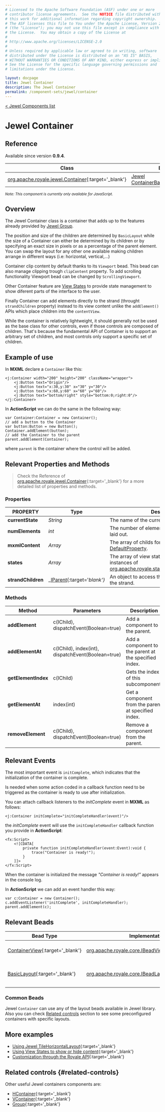 ```yaml
---
# Licensed to the Apache Software Foundation (ASF) under one or more
# contributor license agreements.  See the NOTICE file distributed with
# this work for additional information regarding copyright ownership.
# The ASF licenses this file to You under the Apache License, Version 2.0
# (the "License"); you may not use this file except in compliance with
# the License.  You may obtain a copy of the License at
# 
# http://www.apache.org/licenses/LICENSE-2.0
# 
# Unless required by applicable law or agreed to in writing, software
# distributed under the License is distributed on an "AS IS" BASIS,
# WITHOUT WARRANTIES OR CONDITIONS OF ANY KIND, either express or implied.
# See the License for the specific language governing permissions and
# limitations under the License.

layout: docpage
title: Jewel Container
description: The Jewel Container
permalink: /component-sets/jewel/container
---
```

[< Jewel Components list](component-sets/jewel)

# Jewel Container


## Reference

Available since version __0.9.4__.

| Class                 	    | Extends                           | Implements	                    |
|------------------------------	|----------------------------------	|---------------------------------  |
| [org.apache.royale.jewel.Container](https://royale.apache.org/asdoc/index.html#!org.apache.royale.jewel/Container){:target='_blank'} | [Jewel ContainerBase](https://royale.apache.org/asdoc/index.html#!org.apache.royale.jewel.supportClasses.group/ContainerBase){:target='_blank'} | [org.apache.royale.core.IMXMLDocument](https://royale.apache.org/asdoc/index.html#!org.apache.royale.core/IMXMLDocument){:target='_blank'} 	|

<sup>_Note: This component is currently only available for JavaScript._</sup>

## Overview

The Jewel Container class is a container that adds up to the features already provided by [Jewel Group](component-sets/jewel/group).

The position and size of the children are determined by `BasicLayout` while the size of a Container can either be determined by its children or by specifying an exact size in pixels or as a percentage of the parent element. You can swap the layout for any other one available making children arrange in different ways (i.e: horizontal, vertical,...)

Container clip content by default thanks to its `Viewport` bead. This bead can also manage clipping trough `clipContent` property. To add scrolling functionality Viewport bead can be changed by `ScrollingViewport`.

Other Container feature are [View States](/features/view-states) to provide state management to show diferent parts of the interface to the user.

Finally Container can add elements directly to the strand (throught `strandChildren` property) instead to its view content unlike the `addElement()` APIs which place children into the `contentView`.

While the container is relatively lightweight, it should generally not be used as the base class for other controls, even if those controls are composed of children.  That's because the fundamental API of Container is to support an arbitrary set of children, and most controls only support a specific set of children.

## Example of use

In __MXML__ declare a `Container` like this:

```mxml
<j:Container width="200" height="200" className="wrapper">
    <j:Button text="Origin"/>
    <j:Button text="x:30,y:30" x="30" y="30"/>
    <j:Button text="x:60,y:60" x="60" y="60"/>
    <j:Button text="bottom/right" style="bottom:0;right:0"/>
</j:Container>
```

In __ActionScript__ we can do the same in the following way: 

```as3
var Container:Container = new Container();
// add a button to the Container
var button:Button = new Button();
Container.addElement(button);
// add the Container to the parent
parent.addElement(Container);
```

where `parent` is the container where the control will be added.

## Relevant Properties and Methods

> Check the Reference of [org.apache.royale.jewel.Container](https://royale.apache.org/asdoc/index.html#!org.apache.royale.jewel/Container){:target='_blank'} for a more detailed list of properties and methods.

### Properties

| PROPERTY 	         | Type   	    | Description                                                                                           |
|------------------- |--------------| ------------------------------------------------------------------------------------------------------|
| __currentState__   | _String_ 	| The name of the current state.                                                                        |
| __numElements__    | _int_ 	    | The number of element children that can be laid out.                                                  |
| __mxmlContent__    | _Array_ 	    | The array of childs for this group. Is the [DefaultProperty](features/as3/metadata#default-property). |
| __states__         | _Array_ 	    | The array of view states. These should be instances of [org.apache.royale.states.State](https://royale.apache.org/asdoc/index.html#!org.apache.royale.states/State){:target='_blank'}|
| __strandChildren__ | _[IParent](https://royale.apache.org/asdoc/index.html#!org.apache.royale.core/IParent){:target='_blank'}_ 	| An object to access the immediate children of the strand. |

### Methods

| Method    	       | Parameters                                                     |Description                                            |
|----------------------|----------------------------------------------------------------|-------------------------------------------------------|
| __addElement__   	   | c(IChild), dispatchEvent(Boolean=true) 	                    | Add a component to the parent.	                    |
| __addElementAt__     | c(IChild), index(int), dispatchEvent(Boolean=true) 	        | Add a component to the parent at the specified index.	|
| __getElementIndex__  | c(IChild)                                           	        | Gets the index of this subcomponent.	                |
| __getElementAt__     | index(int)                                         	        | Get a component from the parent at specified index.	|
| __removeElement__    | c(IChild), dispatchEvent(Boolean=true) 	                    | Remove a component from the parent.	                |

## Relevant Events

The most important event is `initComplete`, which indicates that the initialization of the container is complete.

Is needed when some action coded in a callback function need to be triggered as the container is ready to use after initialization.

You can attach callback listeners to the _initComplete_ event in __MXML__ as follows:

```mxml
<j:Container initComplete="initCompleteHandler(event)"/>
```

the _initComplete_ event will use the `initCompleteHandler` callback function you provide in __ActionScript__:

```mxml
<fx:Script>
    <![CDATA[      
        private function initCompleteHandler(event:Event):void {
            trace("Container is ready!");
        }
    ]]>
</fx:Script>
```

When the container is initialized the message _"Container is ready!"_ appears in the console log.

In __ActionScript__ we can add an event handler this way: 

```as3
var c:Container = new Container();
c.addEventListener('initComplete', initCompleteHandler);
parent.addElement(c);
```

## Relevant Beads

| Bead Type       	| Implementation                               	  | Description                                     |
|-----------------	|------------------------------------------------ |------------------------------------------------	|
| [ContainerView](https://royale.apache.org/asdoc/index.html#!org.apache.royale.html.beads/ContainerView){:target='_blank'}      	| [org.apache.royale.core.IBeadView](https://royale.apache.org/asdoc/index.html#!org.apache.royale.core/IBeadView){:target='_blank'} | This is the default view bead.	|
| [BasicLayout](https://royale.apache.org/asdoc/index.html#!org.apache.royale.jewel.beads.layouts/BasicLayout){:target='_blank'}      	| [org.apache.royale.core.IBeadLayout](https://royale.apache.org/asdoc/index.html#!org.apache.royale.core/IBeadLayout){:target='_blank'} | This is the default layout bead.	|

### Common Beads

Jewel `Container` can use any of the layout beads available in Jewel library. Also you can check [Related controls](component-sets/jewel/container.html#related-controls) section to see some preconfigured containers with specific layouts.

## More examples

* [Using Jewel TileHorizontalLayout](https://royale.codeoscopic.com/using-jewel-tilehorizontallayout/){:target='_blank'}
* [Using View States to show or hide content](https://royale.codeoscopic.com/using-view-states-to-show-or-hide-content/){:target='_blank'}
* [Customization through the Royale API](https://royale.codeoscopic.com/customization-through-the-royale-api/){:target='_blank'}

## Related controls {#related-controls}

Other useful Jewel containers components are:

* [HContainer](https://royale.apache.org/asdoc/index.html#!org.apache.royale.jewel/HContainer){:target='_blank'}
* [VContainer](https://royale.apache.org/asdoc/index.html#!org.apache.royale.jewel/VContainer){:target='_blank'}
* [Group](https://royale.apache.org/asdoc/index.html#!org.apache.royale.jewel/Group){:target='_blank'}


